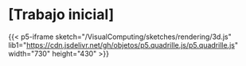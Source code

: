 # [Trabajo inicial]
{{< p5-iframe sketch="/VisualComputing/sketches/rendering/3d.js" lib1="https://cdn.jsdelivr.net/gh/objetos/p5.quadrille.js/p5.quadrille.js" width="730" height="430" >}}